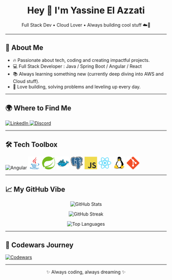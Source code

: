 <h1 align="center">Hey 👋 I'm Yassine El Azzati</h1>

<p align="center"> 
  Full Stack Dev • Cloud Lover • Always building cool stuff ☁️🚀
</p>

---

## 🚀 About Me

- 🔥 Passionate about tech, coding and creating impactful projects.
- 💻 Full Stack Developer : Java / Spring Boot / Angular / React
- 📚 Always learning something new (currently deep diving into AWS and Cloud stuff).
- 🧩 Love building, solving problems and leveling up every day.

---

## 🌍 Where to Find Me

<p align="left">
  <a href="https://www.linkedin.com/in/yassine-el-azzati-7b5a331b8/" target="_blank">
    <img src="https://img.shields.io/badge/LinkedIn-%230077B5.svg?style=for-the-badge&logo=linkedin&logoColor=white" alt="LinkedIn" />
  </a>
  <a href="https://discord.gg/Yassine.Elz#3635" target="_blank">
    <img src="https://img.shields.io/badge/Discord-5865F2?style=for-the-badge&logo=discord&logoColor=white" alt="Discord" />
  </a>
</p>

---

## 🛠️ Tech Toolbox

<p align="left">
  <img src="https://angular.io/assets/images/logos/angular/angular.svg" alt="Angular" width="40" height="40" />
  <img src="https://raw.githubusercontent.com/devicons/devicon/master/icons/java/java-original.svg" alt="Java" width="40" height="40"/>
  <img src="https://raw.githubusercontent.com/devicons/devicon/master/icons/spring/spring-original.svg" alt="Spring Boot" width="40" height="40"/>
  <img src="https://raw.githubusercontent.com/devicons/devicon/master/icons/docker/docker-original.svg" alt="Docker" width="40" height="40"/>
  <img src="https://raw.githubusercontent.com/devicons/devicon/master/icons/postgresql/postgresql-original.svg" alt="PostgreSQL" width="40" height="40"/>
  <img src="https://raw.githubusercontent.com/devicons/devicon/master/icons/javascript/javascript-original.svg" alt="JavaScript" width="40" height="40"/>
  <img src="https://raw.githubusercontent.com/devicons/devicon/master/icons/react/react-original.svg" alt="React" width="40" height="40"/>
  <img src="https://raw.githubusercontent.com/devicons/devicon/master/icons/linux/linux-original.svg" alt="Linux" width="40" height="40"/>
  <img src="https://raw.githubusercontent.com/devicons/devicon/master/icons/git/git-original.svg" alt="Git" width="40" height="40"/>
</p>

---

## 📈 My GitHub Vibe

<p align="center">
  <img src="https://github-readme-stats.vercel.app/api?username=YassineElAzzati&show_icons=true&theme=tokyonight" alt="GitHub Stats" />
</p>
<p align="center">
  <img src="https://github-readme-streak-stats.herokuapp.com/?user=YassineElAzzati&theme=tokyonight" alt="GitHub Streak" />
</p>
<p align="center">
  <img src="https://github-readme-stats.vercel.app/api/top-langs/?username=YassineElAzzati&layout=compact&theme=tokyonight" alt="Top Languages" />
</p>

---

## 🎯 Codewars Journey

[![Codewars](https://www.codewars.com/users/YassineElazzati/badges/large)](https://www.codewars.com/users/YassineElAzzati)

---

<p align="center">
  ✨ Always coding, always dreaming ✨
</p>
